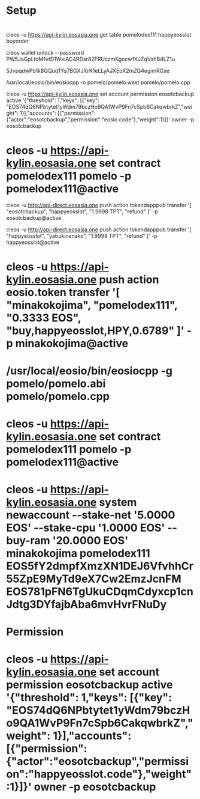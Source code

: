 # Setup

# 



cleos -u https://api-kylin.eosasia.one get table pomelodex111 happyeosslot buyorder

cleos wallet unlock --password PW5JaGpLtoM1vtD1WxiAC4RDsr82FRUczmKgocw1KJZqVahB4LZ1u

5JvpqdwPb1k8QQud1Yq7BGXJXrK1eLLyAJXEoX2mZQ4egimRGxe

/usr/local/eosio/bin/eosiocpp -o pomelo/pomelo.wast pomelo/pomelo.cpp


cleos -u https://api-kylin.eosasia.one set account permission eosotcbackup active '{"threshold": 1,"keys": [{"key": "EOS74dQ6NPbtytet1yWdm79bczHo9QA1WvP9Fn7cSpb6CakqwbrkZ","weight": 1}],"accounts": [{"permission":{"actor":"eosotcbackup","permission":"eosio.code"},"weight":1}]}' owner -p eosotcbackup


# cleos -u https://api-kylin.eosasia.one set contract pomelodex111 pomelo -p pomelodex111@active

cleos -u http://api-direct.eosasia.one push action tokendapppub transfer '[ "eosotcbackup", "happyeosslot", "1.9998 TPT", "refund" ]' -p eosotcbackup@active

cleos -u http://api-direct.eosasia.one push action tokendapppub transfer '[ "happyeosslot", "yabukinanako", "1.9998 TPT", "refund" ]' -p happyeosslot@active

# cleos -u https://api-kylin.eosasia.one push action eosio.token transfer '[ "minakokojima", "pomelodex111", "0.3333 EOS", "buy,happyeosslot,HPY,0.6789" ]' -p minakokojima@active

# /usr/local/eosio/bin/eosiocpp -g pomelo/pomelo.abi pomelo/pomelo.cpp
# cleos -u https://api-kylin.eosasia.one set contract pomelodex111 pomelo -p pomelodex111@active
# cleos -u https://api-kylin.eosasia.one system newaccount --stake-net '5.0000 EOS' --stake-cpu '1.0000 EOS' --buy-ram '20.0000 EOS' minakokojima pomelodex111 EOS5fY2dmpfXmzXN1DEJ6VfvhhCr55ZpE9MyTd9eX7Cw2EmzJcnFM EOS781pFN6TgUkuCDqmCdyxcp1cnJdtg3DYfajbAba6mvHvrFNuDy


# Permission
# cleos -u https://api-kylin.eosasia.one set account permission eosotcbackup active '{"threshold": 1,"keys": [{"key": "EOS74dQ6NPbtytet1yWdm79bczHo9QA1WvP9Fn7cSpb6CakqwbrkZ","weight": 1}],"accounts": [{"permission":{"actor":"eosotcbackup","permission":"happyeosslot.code"},"weight":1}]}' owner -p eosotcbackup
